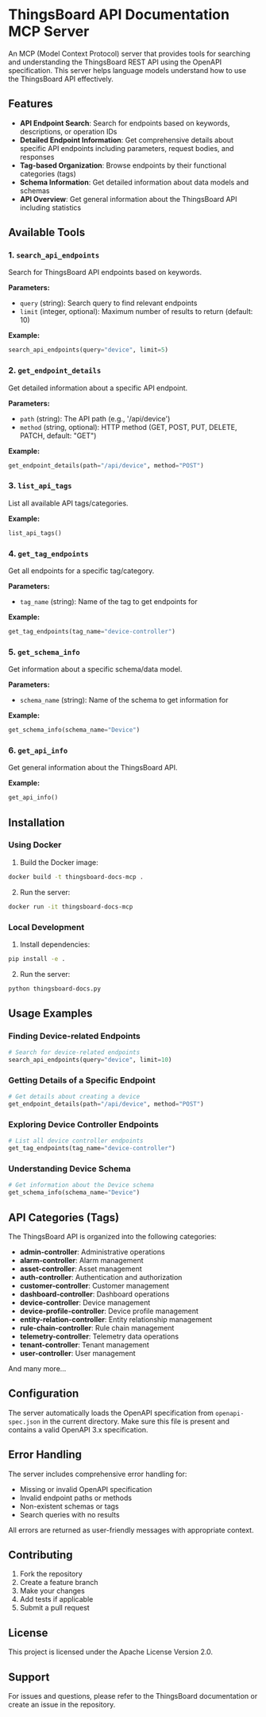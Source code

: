 # ThingsBoard API Documentation MCP Server

An MCP (Model Context Protocol) server that provides tools for searching and understanding the ThingsBoard REST API using the OpenAPI specification. This server helps language models understand how to use the ThingsBoard API effectively.

## Features

- **API Endpoint Search**: Search for endpoints based on keywords, descriptions, or operation IDs
- **Detailed Endpoint Information**: Get comprehensive details about specific API endpoints including parameters, request bodies, and responses
- **Tag-based Organization**: Browse endpoints by their functional categories (tags)
- **Schema Information**: Get detailed information about data models and schemas
- **API Overview**: Get general information about the ThingsBoard API including statistics

## Available Tools

### 1. `search_api_endpoints`
Search for ThingsBoard API endpoints based on keywords.

**Parameters:**
- `query` (string): Search query to find relevant endpoints
- `limit` (integer, optional): Maximum number of results to return (default: 10)

**Example:**
```python
search_api_endpoints(query="device", limit=5)
```

### 2. `get_endpoint_details`
Get detailed information about a specific API endpoint.

**Parameters:**
- `path` (string): The API path (e.g., '/api/device')
- `method` (string, optional): HTTP method (GET, POST, PUT, DELETE, PATCH, default: "GET")

**Example:**
```python
get_endpoint_details(path="/api/device", method="POST")
```

### 3. `list_api_tags`
List all available API tags/categories.

**Example:**
```python
list_api_tags()
```

### 4. `get_tag_endpoints`
Get all endpoints for a specific tag/category.

**Parameters:**
- `tag_name` (string): Name of the tag to get endpoints for

**Example:**
```python
get_tag_endpoints(tag_name="device-controller")
```

### 5. `get_schema_info`
Get information about a specific schema/data model.

**Parameters:**
- `schema_name` (string): Name of the schema to get information for

**Example:**
```python
get_schema_info(schema_name="Device")
```

### 6. `get_api_info`
Get general information about the ThingsBoard API.

**Example:**
```python
get_api_info()
```

## Installation

### Using Docker

1. Build the Docker image:
```bash
docker build -t thingsboard-docs-mcp .
```

2. Run the server:
```bash
docker run -it thingsboard-docs-mcp
```

### Local Development

1. Install dependencies:
```bash
pip install -e .
```

2. Run the server:
```bash
python thingsboard-docs.py
```

## Usage Examples

### Finding Device-related Endpoints
```python
# Search for device-related endpoints
search_api_endpoints(query="device", limit=10)
```

### Getting Details of a Specific Endpoint
```python
# Get details about creating a device
get_endpoint_details(path="/api/device", method="POST")
```

### Exploring Device Controller Endpoints
```python
# List all device controller endpoints
get_tag_endpoints(tag_name="device-controller")
```

### Understanding Device Schema
```python
# Get information about the Device schema
get_schema_info(schema_name="Device")
```

## API Categories (Tags)

The ThingsBoard API is organized into the following categories:

- **admin-controller**: Administrative operations
- **alarm-controller**: Alarm management
- **asset-controller**: Asset management
- **auth-controller**: Authentication and authorization
- **customer-controller**: Customer management
- **dashboard-controller**: Dashboard operations
- **device-controller**: Device management
- **device-profile-controller**: Device profile management
- **entity-relation-controller**: Entity relationship management
- **rule-chain-controller**: Rule chain management
- **telemetry-controller**: Telemetry data operations
- **tenant-controller**: Tenant management
- **user-controller**: User management

And many more...

## Configuration

The server automatically loads the OpenAPI specification from `openapi-spec.json` in the current directory. Make sure this file is present and contains a valid OpenAPI 3.x specification.

## Error Handling

The server includes comprehensive error handling for:
- Missing or invalid OpenAPI specification
- Invalid endpoint paths or methods
- Non-existent schemas or tags
- Search queries with no results

All errors are returned as user-friendly messages with appropriate context.

## Contributing

1. Fork the repository
2. Create a feature branch
3. Make your changes
4. Add tests if applicable
5. Submit a pull request

## License

This project is licensed under the Apache License Version 2.0.

## Support

For issues and questions, please refer to the ThingsBoard documentation or create an issue in the repository.
